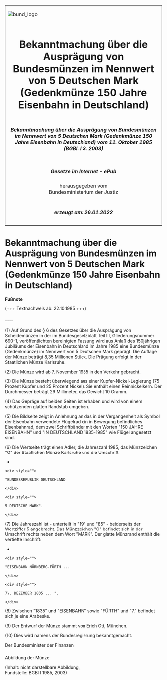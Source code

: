 <span id="DECKBLATT.html"></span>

<table border="0" frame="border" width="100%">

<tr valign="top">

<td align="left">

![bund\_logo](BfJ_2021_Web_de_de.gif)

</td>

<td align="right">

 

</td>

</tr>

<tr align="center" valign="middle">

<td colspan="2">

# Bekanntmachung über die Ausprägung von Bundesmünzen im Nennwert von 5 Deutschen Mark (Gedenkmünze 150 Jahre Eisenbahn in Deutschland)

</td>

</tr>

<tr align="center" valign="middle">

<td colspan="2">

##### Bekanntmachung über die Ausprägung von Bundesmünzen im Nennwert von 5 Deutschen Mark (Gedenkmünze 150 Jahre Eisenbahn in Deutschland) vom 11. Oktober 1985 (BGBl. I S. 2003)

</td>

</tr>

<tr align="center" valign="middle">

<td colspan="2">

  
  

##### Gesetze im Internet - ePub  
  
herausgegeben vom  
Bundesministerium der Justiz

</td>

</tr>

<tr align="center" valign="bottom">

<td colspan="2">

  
  

##### erzeugt am: 26.01.2022

</td>

</tr>

</table>

<span id="BJNR020030985.html"></span>

# Bekanntmachung über die Ausprägung von Bundesmünzen im Nennwert von 5 Deutschen Mark (Gedenkmünze 150 Jahre Eisenbahn in Deutschland)

<div>

  
**Fußnote**

<div class="jnhtml">

<div>

<div class="jurAbsatz">

(+++ Textnachweis ab: 22.10.1985 +++)

</div>

</div>

</div>

</div>

<span id="BJNR020030985BJNE000100308.html"></span>

###   
\----

<div>

<div class="jnhtml">

<div>

<div class="jurAbsatz">

(1) Auf Grund des § 6 des Gesetzes über die Ausprägung von Scheidemünzen
in der im Bundesgesetzblatt Teil III, Gliederungsnummer 690-1,
veröffentlichten bereinigten Fassung wird aus Anlaß des 150jährigen
Jubiläums der Eisenbahn in Deutschland im Jahre 1985 eine Bundesmünze
(Gedenkmünze) im Nennwert von 5 Deutschen Mark geprägt. Die Auflage der
Münze beträgt 8,35 Millionen Stück. Die Prägung erfolgt in der
Staatlichen Münze Karlsruhe.

</div>

<div class="jurAbsatz">

(2) Die Münze wird ab 7. November 1985 in den Verkehr gebracht.

</div>

<div class="jurAbsatz">

(3) Die Münze besteht überwiegend aus einer Kupfer-Nickel-Legierung (75
Prozent Kupfer und 25 Prozent Nickel). Sie enthält einen Reinnickelkern.
Der Durchmesser beträgt 29 Millimeter, das Gewicht 10 Gramm.

</div>

<div class="jurAbsatz">

(4) Das Gepräge auf beiden Seiten ist erhaben und wird von einem
schützenden glatten Randstab umgeben.

</div>

<div class="jurAbsatz">

(5) Die Bildseite zeigt in Anlehnung an das in der Vergangenheit als
Symbol der Eisenbahn verwendete Flügelrad ein in Bewegung befindliches
Eisenbahnrad, dem zwei Schriftbänder mit den Worten "150 JAHRE
EISENBAHN" und "IN DEUTSCHLAND 1835-1985" wie Flügel angesetzt sind.

</div>

<div class="jurAbsatz">

(6) Die Wertseite trägt einen Adler, die Jahreszahl 1985, das
Münzzeichen "G" der Staatlichen Münze Karlsruhe und die Umschrift

  - 
    
    <div style="">
    
    "BUNDESREPUBLIK DEUTSCHLAND
    
    </div>
    
    <div style="">
    
    5 DEUTSCHE MARK".
    
    </div>

</div>

<div class="jurAbsatz">

(7) Die Jahreszahl ist - unterteilt in "19" und "85" - beiderseits der
Wertziffer 5 angebracht. Das Münzzeichen "G" befindet sich in der
Umschrift rechts neben dem Wort "MARK". Der glatte Münzrand enthält die
vertiefte Inschrift:

  - 
    
    <div style="">
    
    "EISENBAHN NÜRNBERG-FÜRTH ...
    
    </div>
    
    <div style="">
    
    7\. DEZEMBER 1835 ... ".
    
    </div>

</div>

<div class="jurAbsatz">

(8) Zwischen "1835" und "EISENBAHN" sowie "FÜRTH" und "7." befindet sich
je eine Arabeske.

</div>

<div class="jurAbsatz">

(9) Der Entwurf der Münze stammt von Erich Ott, München.

</div>

<div class="jurAbsatz">

(10) Dies wird namens der Bundesregierung bekanntgemacht.  
  
<span class="SP">Der Bundesminister der Finanzen</span>

</div>

</div>

</div>

</div>

<span id="BJNR020030985BJNE000200308.html"></span>

###   
Abbildung der Münze

<div>

<div class="jnhtml">

<div>

<div class="jurAbsatz">

<div class="kommentar_Fundstelle">

(Inhalt: nicht darstellbare Abbildung,  
Fundstelle: BGBl I 1985, 2003)

</div>

</div>

</div>

</div>

</div>

